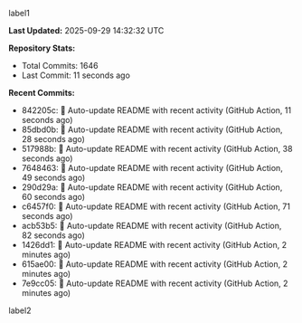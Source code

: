 
label1 
<!-- ACTIVITY_START -->
**Last Updated:** 2025-09-29 14:32:32 UTC

**Repository Stats:**
- Total Commits: 1646
- Last Commit: 11 seconds ago

**Recent Commits:**
- 842205c: 🤖 Auto-update README with recent activity (GitHub Action, 11 seconds ago)
- 85dbd0b: 🤖 Auto-update README with recent activity (GitHub Action, 28 seconds ago)
- 517988b: 🤖 Auto-update README with recent activity (GitHub Action, 38 seconds ago)
- 7648463: 🤖 Auto-update README with recent activity (GitHub Action, 49 seconds ago)
- 290d29a: 🤖 Auto-update README with recent activity (GitHub Action, 60 seconds ago)
- c6457f0: 🤖 Auto-update README with recent activity (GitHub Action, 71 seconds ago)
- acb53b5: 🤖 Auto-update README with recent activity (GitHub Action, 82 seconds ago)
- 1426dd1: 🤖 Auto-update README with recent activity (GitHub Action, 2 minutes ago)
- 615ae00: 🤖 Auto-update README with recent activity (GitHub Action, 2 minutes ago)
- 7e9cc05: 🤖 Auto-update README with recent activity (GitHub Action, 2 minutes ago)
<!-- ACTIVITY_END -->

label2
